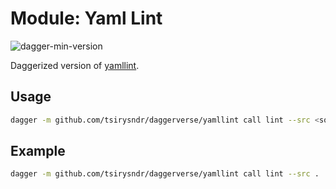 # Module: Yaml Lint

![dagger-min-version](https://img.shields.io/badge/dagger%20version-v0.10.0-blue?color=3D66FF)

Daggerized version of [yamllint](https://github.com/adrienverge/yamllint).

## Usage

```sh
dagger -m github.com/tsirysndr/daggerverse/yamllint call lint --src <source>
```

## Example

```sh
dagger -m github.com/tsirysndr/daggerverse/yamllint call lint --src .
```
